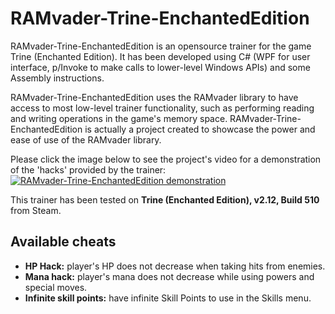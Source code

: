 # RAMvader-Trine-EnchantedEdition
RAMvader-Trine-EnchantedEdition is an opensource trainer for the game Trine (Enchanted Edition). It has been developed using C# (WPF for user interface, p/Invoke to make calls to lower-level Windows APIs) and some Assembly instructions.

RAMvader-Trine-EnchantedEdition uses the RAMvader library to have access to most low-level trainer functionality, such as performing reading and writing operations in the game's memory space. RAMvader-Trine-EnchantedEdition is actually a project created to showcase the power and ease of use of the RAMvader library.

Please click the image below to see the project's video for a demonstration of the 'hacks' provided by the trainer:<br />
[![RAMvader-Trine-EnchantedEdition demonstration](https://vinicius-ras.github.io/ramvader-trine-enchanted-edition/VideoScreenshot.jpg)](https://youtu.be/qq-8qw3K0lU "RAMvader-Trine-EnchantedEdition demonstration")

This trainer has been tested on **Trine (Enchanted Edition), v2.12, Build 510** from Steam.

## Available cheats ##
* **HP Hack:** player's HP does not decrease when taking hits from enemies.
* **Mana hack:** player's mana does not decrease while using powers and special moves.
* **Infinite skill points:** have infinite Skill Points to use in the Skills menu.
